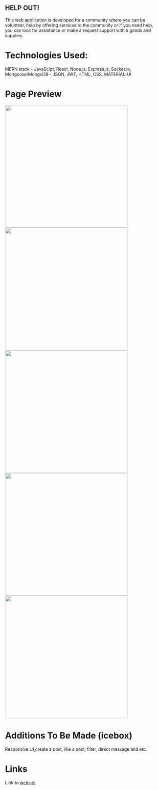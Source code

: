 ## HELP OUT!

This web application is developed for a community where you can be volunteer, help by offering services to the community or if you need help, you can look for assistance or make a request support with a goods and supplies.

# Technologies Used:

MERN stack - JavaScipt, React, Node.js, Express.js, Socket.io, Mongoose/MongoDB - JSON, JWT, HTML, CSS, MATERIAL-UI

# Page Preview

<img src="https://i.imgur.com/soGL3o7.jpg" width="400">
<img src="https://i.imgur.com/okDKzPV.png" width="400">
<img src="https://i.imgur.com/mSkOnMg.png" width="400">
<img src="https://i.imgur.com/VJSq4ZS.png" width="400">
<img src="https://i.imgur.com/4fcoeCN.png" width="400">

# Additions To Be Made (icebox)

Responsive UI,create a post, like a post, filter, direct message and etc.

# Links

Link to <a href="https://support-this.herokuapp.com/">website</a>